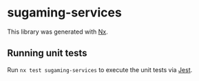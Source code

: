 # sugaming-services

This library was generated with [Nx](https://nx.dev).

## Running unit tests

Run `nx test sugaming-services` to execute the unit tests via [Jest](https://jestjs.io).

